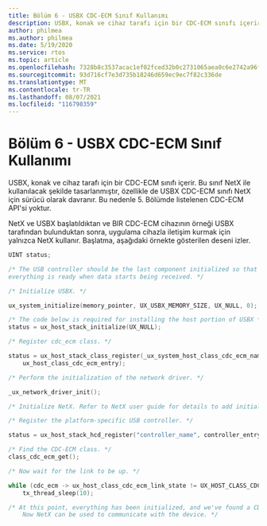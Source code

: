 ```yaml
---
title: Bölüm 6 - USBX CDC-ECM Sınıf Kullanımı
description: USBX, konak ve cihaz tarafı için bir CDC-ECM sınıfı içerir. Bu sınıf NetX ile kullanılacak şekilde tasarlanmıştır, özellikle de USBX CDC-ECM sınıfı NetX için sürücü olarak davranır. Bu nedenle 5. Bölümde listelenen CDC-ECM API'si yoktur.
author: philmea
ms.author: philmea
ms.date: 5/19/2020
ms.service: rtos
ms.topic: article
ms.openlocfilehash: 7328b8c3537acac1ef02fced32b0c2731065aea0c6e2742a96f0644e9a8045f0
ms.sourcegitcommit: 93d716cf7e3d735b18246d659ec9ec7f82c336de
ms.translationtype: MT
ms.contentlocale: tr-TR
ms.lasthandoff: 08/07/2021
ms.locfileid: "116798359"
---
```

# <a name="chapter-6---usbx-cdc-ecm-class-usage"></a>Bölüm 6 - USBX CDC-ECM Sınıf Kullanımı

USBX, konak ve cihaz tarafı için bir CDC-ECM sınıfı içerir. Bu sınıf NetX ile kullanılacak şekilde tasarlanmıştır, özellikle de USBX CDC-ECM sınıfı NetX için sürücü olarak davranır. Bu nedenle 5. Bölümde listelenen CDC-ECM API'si yoktur.

NetX ve USBX başlatıldıktan ve BIR CDC-ECM cihazının örneği USBX tarafından bulunduktan sonra, uygulama cihazla iletişim kurmak için yalnızca NetX kullanır. Başlatma, aşağıdaki örnekte gösterilen deseni izler.

```c
UINT status;

/* The USB controller should be the last component initialized so that
everything is ready when data starts being received. */

/* Initialize USBX. */

ux_system_initialize(memory_pointer, UX_USBX_MEMORY_SIZE, UX_NULL, 0);

/* The code below is required for installing the host portion of USBX */
status = ux_host_stack_initialize(UX_NULL);

/* Register cdc_ecm class. */

status = ux_host_stack_class_register(_ux_system_host_class_cdc_ecm_name,
    ux_host_class_cdc_ecm_entry);

/* Perform the initialization of the network driver. */

_ux_network_driver_init();

/* Initialize NetX. Refer to NetX user guide for details to add initialization code. */

/* Register the platform-specific USB controller. */

status = ux_host_stack_hcd_register("controller_name", controller_entry, param1, param2);

/* Find the CDC-ECM class. */
class_cdc_ecm_get();

/* Now wait for the link to be up. */

while (cdc_ecm -> ux_host_class_cdc_ecm_link_state != UX_HOST_CLASS_CDC_ECM_LINK_STATE_UP)
    tx_thread_sleep(10);

/* At this point, everything has been initialized, and we've found a CDC-ECM device.
    Now NetX can be used to communicate with the device. */
```
